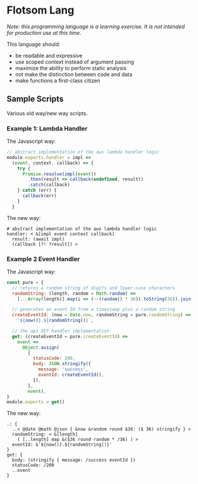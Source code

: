 # Flotsom Lang

_Note: this programming language is a learning exercise. It is not intended for production use at this time._

This language should:
* be readable and expressive
* use scoped context instead of argument passing
* maximize the ability to perform static analysis
* not make the distinction between code and data
* make functions a first-class citizen

## Sample Scripts
Various old way/new way scripts.

### Example 1: Lambda Handler
The Javascript way:
```javascript
// abstract implementation of the aws lambda handler logic
module.exports.handler = impl =>
  (event, context, callback) => {
    try {
      Promise.resolve(impl(event))
        .then(result => callback(undefined, result))
        .catch(callback)
    } catch (err) {
      callback(err)
    }
  }
```
The new way:
```
# abstract implementation of the aws lambda handler logic
handler: < &[impl event context callback]
  result: (await impl)
  (callback [?! ?result]) >
```

### Example 2 Event Handler
The Javascript way:
```javascript
const pure = {
  // returns a random string of digits and lower-case characters
  randomString: (length, random = Math.random) =>
    [...Array(length)].map(i => (~~(random() * 36)).toString(36)).join(''),

  // generates an event ID from a timestamp plus a random string
  createEventId: (now = Date.now, randomString = pure.randomString) =>
    `${now()}.${randomString()}`,

  // the api GET handler implementation
  get: (createEventId = pure.createEventId) =>
    event =>
      Object.assign(
        {
          statusCode: 200,
          body: JSON.stringify({
            message: 'success',
            eventId: createEventId(),
          }),
        },
        event),
}
module.exports = get()
```
The new way:
```
.: {
  ..< @date @math @json { &now &random round $36: ($ 36) stringify } >
  randomString: < &[length]
    ( [..length] map &($36 round random * /36) ) >
  eventId: &'${now()}.${randomString()}'
}
get: {
  body: (stringify { message: /success eventId })
  statusCode: /200
  ..event
}
```

